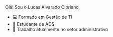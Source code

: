 Olá! Sou o Lucas Alvarado Cipriano 

- 💻 Formado em Gestão de TI
- 📖 Estudante de ADS
- 📝 Trabalho atualmente no setor administrativo
